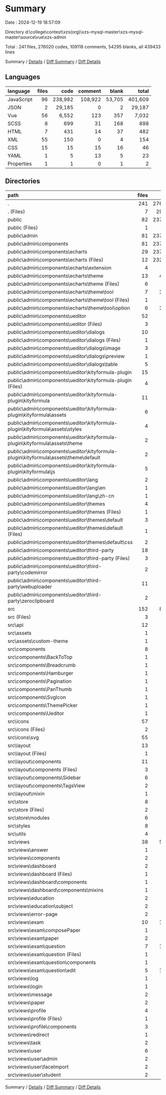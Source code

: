 # Summary

Date : 2024-12-19 18:57:09

Directory d:\\college\\contest\\xzs(org)\\xzs-mysql-master\\xzs-mysql-master\\source\\vue\\xzs-admin

Total : 241 files,  276020 codes, 109118 comments, 54295 blanks, all 439433 lines

Summary / [Details](details.md) / [Diff Summary](diff.md) / [Diff Details](diff-details.md)

## Languages
| language | files | code | comment | blank | total |
| :--- | ---: | ---: | ---: | ---: | ---: |
| JavaScript | 96 | 238,982 | 108,922 | 53,705 | 401,609 |
| JSON | 2 | 29,185 | 0 | 2 | 29,187 |
| Vue | 56 | 6,552 | 123 | 357 | 7,032 |
| SCSS | 8 | 699 | 31 | 168 | 898 |
| HTML | 7 | 431 | 14 | 37 | 482 |
| XML | 55 | 150 | 0 | 4 | 154 |
| CSS | 15 | 15 | 15 | 16 | 46 |
| YAML | 1 | 5 | 13 | 5 | 23 |
| Properties | 1 | 1 | 0 | 1 | 2 |

## Directories
| path | files | code | comment | blank | total |
| :--- | ---: | ---: | ---: | ---: | ---: |
| . | 241 | 276,020 | 109,118 | 54,295 | 439,433 |
| . (Files) | 7 | 29,262 | 1 | 9 | 29,272 |
| public | 82 | 237,999 | 108,763 | 53,605 | 400,367 |
| public (Files) | 1 | 48 | 1 | 5 | 54 |
| public\\admin | 81 | 237,951 | 108,762 | 53,600 | 400,313 |
| public\\admin\\components | 81 | 237,951 | 108,762 | 53,600 | 400,313 |
| public\\admin\\components\\echarts | 29 | 237,510 | 108,701 | 53,548 | 399,759 |
| public\\admin\\components\\echarts (Files) | 12 | 232,726 | 107,838 | 53,244 | 393,808 |
| public\\admin\\components\\echarts\\extension | 4 | 486 | 608 | 223 | 1,317 |
| public\\admin\\components\\echarts\\theme | 13 | 4,298 | 255 | 81 | 4,634 |
| public\\admin\\components\\echarts\\theme (Files) | 6 | 735 | 128 | 64 | 927 |
| public\\admin\\components\\echarts\\theme\\tool | 7 | 3,563 | 127 | 17 | 3,707 |
| public\\admin\\components\\echarts\\theme\\tool (Files) | 1 | 57 | 18 | 7 | 82 |
| public\\admin\\components\\echarts\\theme\\tool\\option | 6 | 3,506 | 109 | 10 | 3,625 |
| public\\admin\\components\\ueditor | 52 | 441 | 61 | 52 | 554 |
| public\\admin\\components\\ueditor (Files) | 3 | 3 | 5 | 2 | 10 |
| public\\admin\\components\\ueditor\\dialogs | 10 | 298 | 11 | 18 | 327 |
| public\\admin\\components\\ueditor\\dialogs (Files) | 1 | 1 | 0 | 0 | 1 |
| public\\admin\\components\\ueditor\\dialogs\\image | 3 | 102 | 11 | 11 | 124 |
| public\\admin\\components\\ueditor\\dialogs\\preview | 1 | 39 | 0 | 2 | 41 |
| public\\admin\\components\\ueditor\\dialogs\\table | 5 | 156 | 0 | 5 | 161 |
| public\\admin\\components\\ueditor\\kityformula-plugin | 15 | 109 | 29 | 23 | 161 |
| public\\admin\\components\\ueditor\\kityformula-plugin (Files) | 4 | 93 | 2 | 16 | 111 |
| public\\admin\\components\\ueditor\\kityformula-plugin\\kityformula | 11 | 16 | 27 | 7 | 50 |
| public\\admin\\components\\ueditor\\kityformula-plugin\\kityformula\\assets | 6 | 6 | 10 | 6 | 22 |
| public\\admin\\components\\ueditor\\kityformula-plugin\\kityformula\\assets\\styles | 4 | 4 | 2 | 4 | 10 |
| public\\admin\\components\\ueditor\\kityformula-plugin\\kityformula\\assets\\theme | 2 | 2 | 8 | 2 | 12 |
| public\\admin\\components\\ueditor\\kityformula-plugin\\kityformula\\assets\\theme\\default | 2 | 2 | 8 | 2 | 12 |
| public\\admin\\components\\ueditor\\kityformula-plugin\\kityformula\\js | 5 | 10 | 17 | 1 | 28 |
| public\\admin\\components\\ueditor\\lang | 2 | 2 | 0 | 0 | 2 |
| public\\admin\\components\\ueditor\\lang\\en | 1 | 1 | 0 | 0 | 1 |
| public\\admin\\components\\ueditor\\lang\\zh-cn | 1 | 1 | 0 | 0 | 1 |
| public\\admin\\components\\ueditor\\themes | 4 | 4 | 5 | 6 | 15 |
| public\\admin\\components\\ueditor\\themes (Files) | 1 | 1 | 0 | 1 | 2 |
| public\\admin\\components\\ueditor\\themes\\default | 3 | 3 | 5 | 5 | 13 |
| public\\admin\\components\\ueditor\\themes\\default (Files) | 1 | 1 | 0 | 1 | 2 |
| public\\admin\\components\\ueditor\\themes\\default\\css | 2 | 2 | 5 | 4 | 11 |
| public\\admin\\components\\ueditor\\third-party | 18 | 25 | 11 | 3 | 39 |
| public\\admin\\components\\ueditor\\third-party (Files) | 3 | 5 | 3 | 1 | 9 |
| public\\admin\\components\\ueditor\\third-party\\codemirror | 2 | 2 | 0 | 1 | 3 |
| public\\admin\\components\\ueditor\\third-party\\webuploader | 11 | 16 | 0 | 1 | 17 |
| public\\admin\\components\\ueditor\\third-party\\zeroclipboard | 2 | 2 | 8 | 0 | 10 |
| src | 152 | 8,759 | 354 | 681 | 9,794 |
| src (Files) | 3 | 342 | 5 | 18 | 365 |
| src\\api | 12 | 78 | 5 | 28 | 111 |
| src\\assets | 1 | 1 | 0 | 0 | 1 |
| src\\assets\\custom-theme | 1 | 1 | 0 | 0 | 1 |
| src\\components | 8 | 723 | 12 | 69 | 804 |
| src\\components\\BackToTop | 1 | 119 | 4 | 7 | 130 |
| src\\components\\Breadcrumb | 1 | 73 | 3 | 6 | 82 |
| src\\components\\Hamburger | 1 | 41 | 0 | 4 | 45 |
| src\\components\\Pagination | 1 | 97 | 0 | 4 | 101 |
| src\\components\\PanThumb | 1 | 128 | 0 | 13 | 141 |
| src\\components\\SvgIcon | 1 | 57 | 1 | 5 | 63 |
| src\\components\\ThemePicker | 1 | 150 | 0 | 26 | 176 |
| src\\components\\Ueditor | 1 | 58 | 4 | 4 | 66 |
| src\\icons | 57 | 161 | 14 | 12 | 187 |
| src\\icons (Files) | 2 | 11 | 14 | 8 | 33 |
| src\\icons\\svg | 55 | 150 | 0 | 4 | 154 |
| src\\layout | 13 | 928 | 25 | 84 | 1,037 |
| src\\layout (Files) | 1 | 90 | 0 | 10 | 100 |
| src\\layout\\components | 11 | 798 | 23 | 70 | 891 |
| src\\layout\\components (Files) | 3 | 179 | 3 | 27 | 209 |
| src\\layout\\components\\Sidebar | 6 | 286 | 10 | 27 | 323 |
| src\\layout\\components\\TagsView | 2 | 333 | 10 | 16 | 359 |
| src\\layout\\mixin | 1 | 40 | 2 | 4 | 46 |
| src\\store | 8 | 379 | 14 | 43 | 436 |
| src\\store (Files) | 2 | 25 | 4 | 7 | 36 |
| src\\store\\modules | 6 | 354 | 10 | 36 | 400 |
| src\\styles | 8 | 699 | 31 | 168 | 898 |
| src\\utils | 4 | 435 | 154 | 49 | 638 |
| src\\views | 38 | 5,013 | 94 | 210 | 5,317 |
| src\\views\\answer | 1 | 202 | 19 | 9 | 230 |
| src\\views\\components | 2 | 206 | 0 | 6 | 212 |
| src\\views\\dashboard | 2 | 319 | 6 | 33 | 358 |
| src\\views\\dashboard (Files) | 1 | 265 | 2 | 31 | 298 |
| src\\views\\dashboard\\components | 1 | 54 | 4 | 2 | 60 |
| src\\views\\dashboard\\components\\mixins | 1 | 54 | 4 | 2 | 60 |
| src\\views\\education | 2 | 176 | 0 | 8 | 184 |
| src\\views\\education\\subject | 2 | 176 | 0 | 8 | 184 |
| src\\views\\error-page | 2 | 318 | 0 | 8 | 326 |
| src\\views\\exam | 10 | 1,878 | 31 | 38 | 1,947 |
| src\\views\\exam\\composePaper | 1 | 130 | 18 | 6 | 154 |
| src\\views\\exam\\paper | 2 | 419 | 8 | 8 | 435 |
| src\\views\\exam\\question | 7 | 1,329 | 5 | 24 | 1,358 |
| src\\views\\exam\\question (Files) | 1 | 158 | 0 | 4 | 162 |
| src\\views\\exam\\question\\components | 1 | 60 | 0 | 3 | 63 |
| src\\views\\exam\\question\\edit | 5 | 1,111 | 5 | 17 | 1,133 |
| src\\views\\log | 1 | 67 | 0 | 4 | 71 |
| src\\views\\login | 1 | 252 | 6 | 28 | 286 |
| src\\views\\message | 2 | 163 | 0 | 9 | 172 |
| src\\views\\paper | 2 | 257 | 0 | 6 | 263 |
| src\\views\\profile | 4 | 226 | 0 | 29 | 255 |
| src\\views\\profile (Files) | 1 | 51 | 0 | 6 | 57 |
| src\\views\\profile\\components | 3 | 175 | 0 | 23 | 198 |
| src\\views\\redirect | 1 | 12 | 0 | 1 | 13 |
| src\\views\\task | 2 | 287 | 0 | 10 | 297 |
| src\\views\\user | 6 | 650 | 32 | 21 | 703 |
| src\\views\\user\\admin | 2 | 261 | 0 | 8 | 269 |
| src\\views\\user\\faceImport | 2 | 70 | 32 | 5 | 107 |
| src\\views\\user\\student | 2 | 319 | 0 | 8 | 327 |

Summary / [Details](details.md) / [Diff Summary](diff.md) / [Diff Details](diff-details.md)